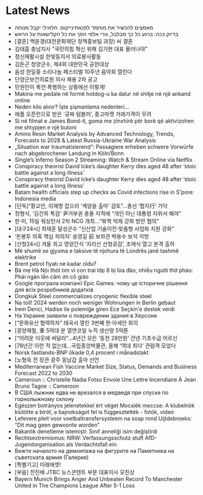 # Latest News
-  מאמצים להכשיר את מוחמד לפנאתינייקוס. חלאילי יקבל מנוחה
-  בדיוק ככה: ברגע כל כך מבלבל, גורי אלפי הפך את כל הקלישאות על הראש
-  [결혼] 백윤경(대전문화재단 정책홍보팀 과장) 씨 결혼
-  김태흠 충남지사 “국민의힘 혁신 위해 김기현 대표 물러나야”
-  정신재활시설 한빛둥지서 의료봉사활동
-  김돈곤 청양군수, 제4회 대한민국 공헌대상
-  음성 한일중 소리나눔 페스티벌 10주년 음악회 열린다
-  단양군보건의료원 의사 채용 2차 공고
-  민원인이 폭언·폭행하는 상황에선 이렇게!
-  Makina me pedale në formë hotdog-u ka dalur në shitje në një ankand online
-  Neden kilo alınır? İşte şişmanlama nedenleri…
-  애플 오픈런으로 받은 ‘공짜 텀블러’, 중고마켓 거래가격이 무려
-  Si në filmat e James Bond-it, goma me zinxhirë për borë që aktivizohen me shtypjen e një butoni
-  Amino Resin Market Analysis by Advanced Technology, Trends, Forecasts to 2028 & Latest Russia-Ukraine War Analysis
-  „Situation war traumatisierend“: Passagiere erheben schwere Vorwürfe nach abgebrochener Landung in Köln/Bonn
-  Single’s Inferno Season 2 Streaming: Watch & Stream Online via Netflix
-  Conspiracy theorist David Icke’s daughter Kerry dies aged 48 after ‘stoic battle against a long illness’
-  Conspiracy theorist David Icke’s daughter Kerry dies aged 48 after ‘stoic battle against a long illness’
-  Batam health officials step up checks as Covid infections rise in S'pore: Indonesia media
-  [단독]“황교안, 이재명 잡으러 ‘계양을 출마’ 검토”…총선 ‘험지行’ 가닥
-  정형식, ‘김건희 특검’ 尹거부권 충돌 지적에 “개인 아닌 대통령 지위서 해야”
-  한·미, 15일 워싱턴서 2차 NCG 개최…“북핵 억제 강화 방안 협의”
-  [대구24시] 최재훈 달성군수 “신산업 기술이전·맞춤형 사업화 지원 강화”
-  ‘돈봉투 의혹 핵심 피의자’ 송영길 前 보좌관 박용수 보석 석방
-  [산청24시] 겨울 최고 영양간식 ‘지리산 산청곶감’, 초매식 열고 본격 출하
-  Më shumë se gjysma e taksive të njohura të Londrës janë tashmë elektrike
-  Brent petrol fiyatı ne kadar oldu?
-  Bà mẹ Hà Nội thót tim vì con trai lớp 8 bị lừa đảo, nhiều người thở phào: Phải ngàn lần cảm ơn cô giáo
-  Google програла компанії Epic Games: чому це історичне рішення для всіх розробників додатків
-  Dongkuk Steel commercializes cryogenic flexible steel
-  Na toll! 2024 werden noch weniger Wohnungen in Berlin gebaut
-  İrem Derici, Hadise ile polemiğe giren Ece Seçkin'e destek verdi
-  На Украине заявили о повреждении здания в Херсоне
-  [“문화유산 협력하자” 태국서 열린 3번째 한·아세안 회의
-  [광양제철, 車 5억대 분 열연코일 누적 생산량 5억톤
-  [“어려운 이웃에 써달라”…4년간 모든 ‘동전 28만원’ 건넨 기초수급 어르신
-  [78년간 이런 적 없는데…국립중앙박물관, 올해 ‘역대 최다’ 관람객 모았다
-  Norsk fastlands-BNP ökade 0,4 procent i månadstakt
-  [노형욱 전 장관 광주 동남갑 출마 선언
-  Mediterranean Fish Vaccine Market Size, Status, Demands and Business Forecast 2022 to 2030
-  Cameroun :: Christelle Nadia Fotso Envoie Une Lettre Incendiaire À Jean Bruno Tagne :: Cameroon
-  В США лыжник едва не врезался в медведя при спуске по горнолыжному склону
-  Egészen botrányos jelenetekkel ért véget Mocsiék meccse: A klubelnök kiütötte a bírót, a bajnokságot fel is függesztették - fotók, videó
-  Lefevere pleit voor voetbaltransfersysteem na soap rond Uijtdebroeks: “Dit mag geen gewoonte worden”
-  Bakanlık denetleme istemişti: Sınıf anneliği isim değiştirdi
-  Rechtsextremismus: NRW: Verfassungsschutz stuft AfD-Jugendorganisation als Verdachtsfall ein
-  Вижте началото на демонтажа на фигурите на Паметника на съветската армия (Галерия)
-  [특별기고] 미래애셋!
-  [부음] 전진배 JTBC 뉴스콘텐트 부문 대표이사 모친상
-  Bayern Munich Brings Anger And Unbeaten Record To Manchester United in The Champions League After 5-1 Loss
